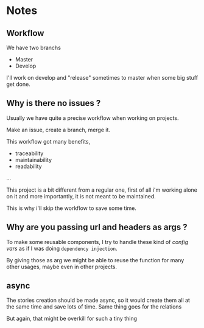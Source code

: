 # Notes

## Workflow
We have two branchs

- Master
- Develop

I'll work on develop and "release" sometimes to master when some big stuff get done.

## Why is there no issues ?
Usually we have quite a precise workflow when working on projects.

Make an issue, create a branch, merge it.

This workflow got many benefits, 
- traceability
- maintainability
- readability

...

This project is a bit different from a regular one, first of all i'm working alone on it and more importantly, it is not meant to be maintained.

This is why i'll skip the workflow to save some time.

## Why are you passing url and headers as args ?
To make some reusable components, I try to handle these kind of *config vars* as if I was doing `dependency injection`.

By giving those as arg we might be able to reuse the function for many other usages, maybe even in other projects.


## async
The stories creation should be made async, so it would create them all at the same time and save lots of time. Same thing goes for the relations

But again, that might be overkill for such a tiny thing
